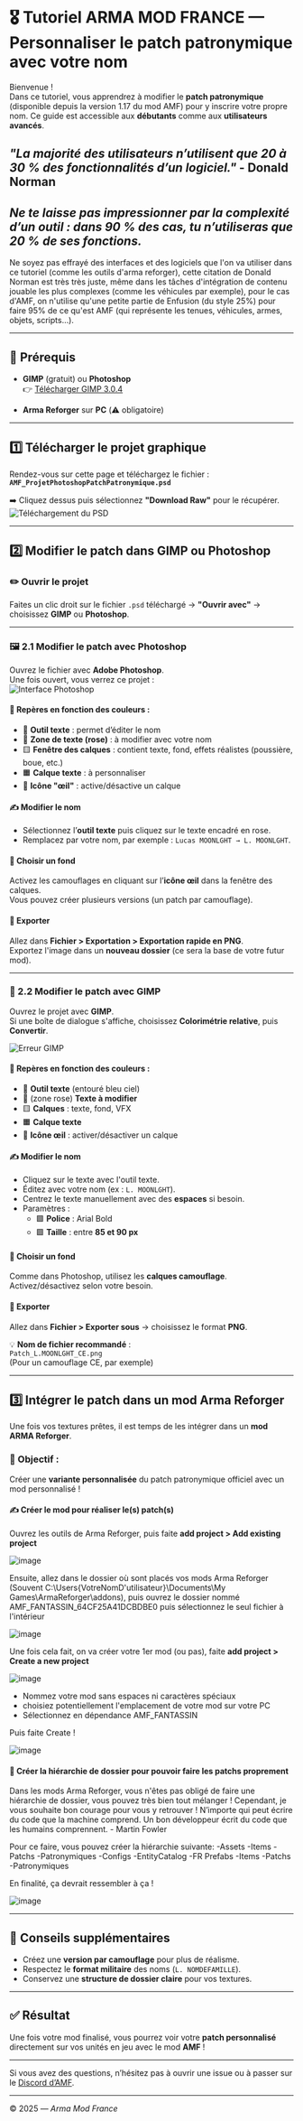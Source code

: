 # 🎖️ Tutoriel ARMA MOD FRANCE — Personnaliser le patch patronymique avec votre nom

Bienvenue !  
Dans ce tutoriel, vous apprendrez à modifier le **patch patronymique** (disponible depuis la version 1.17 du mod AMF) pour y inscrire votre propre nom. Ce guide est accessible aux **débutants** comme aux **utilisateurs avancés**.

## ***"La majorité des utilisateurs n’utilisent que 20 à 30 % des fonctionnalités d’un logiciel."*** - Donald Norman

## ***Ne te laisse pas impressionner par la complexité d’un outil : dans 90 % des cas, tu n’utiliseras que 20 % de ses fonctions.***

Ne soyez pas effrayé des interfaces et des logiciels que l'on va utiliser dans ce tutoriel (comme les outils d'arma reforger), cette citation de Donald Norman est très très juste, même dans les tâches d'intégration de contenu jouable les plus complexes (comme les véhicules par exemple), pour le cas d'AMF, on n'utilise qu'une petite partie de Enfusion (du style 25%) pour faire 95% de ce qu'est AMF (qui représente les tenues, véhicules, armes, objets, scripts...).

---

## 🧰 Prérequis

- **GIMP** (gratuit) ou **Photoshop**  
  👉 [Télécharger GIMP 3.0.4](https://download.gimp.org/gimp/v3.0/windows/gimp-3.0.4-setup.exe)
  
- **Arma Reforger** sur **PC** (⚠️ obligatoire)

---

## 1️⃣ Télécharger le projet graphique

Rendez-vous sur cette page et téléchargez le fichier :  
**`AMF_ProjetPhotoshopPatchPatronymique.psd`**

➡️ Cliquez dessus puis sélectionnez **"Download Raw"** pour le récupérer.  
![Téléchargement du PSD](https://github.com/user-attachments/assets/045cbce8-c3f8-4556-a76f-721d6602d1aa)

---

## 2️⃣ Modifier le patch dans GIMP ou Photoshop

### ✏️ Ouvrir le projet

Faites un clic droit sur le fichier `.psd` téléchargé → **"Ouvrir avec"** → choisissez **GIMP** ou **Photoshop**.

---

### 🖼️ 2.1 Modifier le patch avec **Photoshop**

Ouvrez le fichier avec **Adobe Photoshop**.  
Une fois ouvert, vous verrez ce projet :  
![Interface Photoshop](https://github.com/user-attachments/assets/b24b7bfa-c477-4619-a718-799397dfb4f2)

#### 🧭 Repères en fonction des couleurs :

- 🔵 **Outil texte** : permet d’éditer le nom
- 🌸 **Zone de texte (rose)** : à modifier avec votre nom
- 🟨 **Fenêtre des calques** : contient texte, fond, effets réalistes (poussière, boue, etc.)
- 🟧 **Calque texte** : à personnaliser
- 🔴 **Icône "œil"** : active/désactive un calque

#### ✍️ Modifier le nom

- Sélectionnez l’**outil texte** puis cliquez sur le texte encadré en rose.
- Remplacez par votre nom, par exemple : `Lucas MOONLGHT → L. MOONLGHT`.

#### 🎨 Choisir un fond

Activez les camouflages en cliquant sur l’**icône œil** dans la fenêtre des calques.  
Vous pouvez créer plusieurs versions (un patch par camouflage).

#### 💾 Exporter

Allez dans **Fichier > Exportation > Exportation rapide en PNG**.  
Exportez l'image dans un **nouveau dossier** (ce sera la base de votre futur mod).

---

### 🎨 2.2 Modifier le patch avec **GIMP**

Ouvrez le projet avec **GIMP**.  
Si une boîte de dialogue s'affiche, choisissez **Colorimétrie relative**, puis **Convertir**.

![Erreur GIMP](https://github.com/user-attachments/assets/b9c0ce98-d7c4-4e0a-8edc-c4876afa32ca)

#### 🧭 Repères en fonction des couleurs :

- 🔵 **Outil texte** (entouré bleu ciel)
- 🌸 (zone rose) **Texte à modifier** 
- 🟨 **Calques** : texte, fond, VFX
- 🟧 **Calque texte**
- 🔴 **Icône œil** : activer/désactiver un calque

#### ✍️ Modifier le nom

- Cliquez sur le texte avec l'outil texte.
- Éditez avec votre nom (ex : `L. MOONLGHT`).
- Centrez le texte manuellement avec des **espaces** si besoin.
- Paramètres :
  - 🟩 **Police** : Arial Bold
  - 🟩 **Taille** : entre **85 et 90 px**

#### 🎨 Choisir un fond

Comme dans Photoshop, utilisez les **calques camouflage**. Activez/désactivez selon votre besoin.

#### 💾 Exporter

Allez dans **Fichier > Exporter sous** → choisissez le format **PNG**.

💡 **Nom de fichier recommandé** :  
`Patch_L.MOONLGHT_CE.png`  
(Pour un camouflage CE, par exemple)

---

## 3️⃣ Intégrer le patch dans un mod Arma Reforger

Une fois vos textures prêtes, il est temps de les intégrer dans un **mod ARMA Reforger**.

### 🧩 Objectif :

Créer une **variante personnalisée** du patch patronymique officiel avec un mod personnalisé ! 

#### ✍️ Créer le mod pour réaliser le(s) patch(s)
Ouvrez les outils de Arma Reforger, puis faite **add project > Add existing project**

![image](https://github.com/user-attachments/assets/ed5e5bf2-9032-4128-9929-ee5301b906c9)

Ensuite, allez dans le dossier où sont placés vos mods Arma Reforger (Souvent C:\Users\{VotreNomD'utilisateur}\Documents\My Games\ArmaReforger\addons), puis ouvrez le dossier nommé AMF_FANTASSIN_64CF25A41DCBDBE0 puis sélectionnez le seul fichier à l'intérieur

![image](https://github.com/user-attachments/assets/3a69d02b-0d6d-404a-bb44-78474f33853e)

Une fois cela fait, on va créer votre 1er mod (ou pas), faite **add project > Create a new project**

![image](https://github.com/user-attachments/assets/6c63a084-5cab-47e7-8ebd-f9469f83d687)

- Nommez votre mod sans espaces ni caractères spéciaux 
- choisiez potentiellement l'emplacement de votre mod sur votre PC
- Sélectionnez en dépendance AMF_FANTASSIN

Puis faite Create !

![image](https://github.com/user-attachments/assets/057f8220-29cd-4109-b5a0-bed3c36137b5)

#### 🧩 Créer la hiérarchie de dossier pour pouvoir faire les patchs proprement

Dans les mods Arma Reforger, vous n'êtes pas obligé de faire une hiérarchie de dossier, vous pouvez très bien tout mélanger ! Cependant, je vous souhaite bon courage pour vous y retrouver ! 
N’importe qui peut écrire du code que la machine comprend. Un bon développeur écrit du code que les humains comprennent. - Martin Fowler

Pour ce faire, vous pouvez créer la hiérarchie suivante:
-Assets
  -Items
    -Patchs
      -Patronymiques
-Configs
  -EntityCatalog
    -FR
Prefabs
  -Items
    -Patchs
      -Patronymiques

En finalité, ça devrait ressembler à ça !

![image](https://github.com/user-attachments/assets/dcc43505-e4a3-4804-b6d3-5fda0bdbd180)

---

## 📌 Conseils supplémentaires

- Créez une **version par camouflage** pour plus de réalisme.
- Respectez le **format militaire** des noms (`L. NOMDEFAMILLE`).
- Conservez une **structure de dossier claire** pour vos textures.

---

## ✅ Résultat

Une fois votre mod finalisé, vous pourrez voir votre **patch personnalisé** directement sur vos unités en jeu avec le mod **AMF** !

---

Si vous avez des questions, n’hésitez pas à ouvrir une issue ou à passer sur le [Discord d’AMF](https://discord.gg/armafrance).

---

© 2025 — *Arma Mod France*
